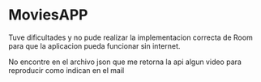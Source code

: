 # MoviesAPP

Tuve dificultades y no pude realizar la implementacion correcta de Room para que la aplicacion pueda funcionar sin internet. 

No encontre en el archivo json que me retorna la api algun video para reproducir como indican en el mail
